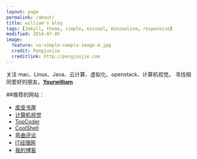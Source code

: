 ```yaml
---
layout: page
permalink: /about/
title: william's blog
tags: [Jekyll, theme, simple, minimal, minimalism, responsive]
modified: 2014-07-05
image:
  feature: so-simple-sample-image-4.jpg
  credit: Pengjunjie
  creditlink: http://pengjunjie.com
---
```


关注 mac、Linux、Java、云计算、虚拟化、openstack、计算机视觉。 
寻找相同爱好的朋友。[**Yourwilliam**](yourwilliam@gmail.com)

##推荐的网站：
* [皮皮书屋](http://www.ppurl.com/)
* [计算机视觉](http://www.cvchina.info/)
* [TopCoder](http://www.topcoder.com/)
* [CoolShell](http://coolshell.cn/)
* [弯曲评论](http://www.valleytalk.org/)
* [IT经理网](http://www.ctocio.com/)
* [我的博客](http://pengjunjie.com)